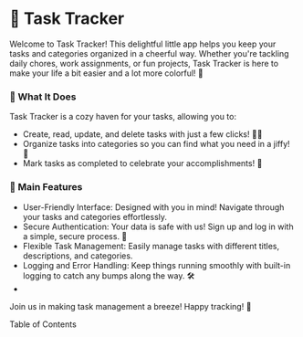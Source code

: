# 🐾 Task Tracker

Welcome to Task Tracker! This delightful little app helps you keep your tasks and categories organized in a cheerful way. Whether you're tackling daily chores, work assignments, or fun projects, Task Tracker is here to make your life a bit easier and a lot more colorful! 🌈

### 🌟 What It Does
Task Tracker is a cozy haven for your tasks, allowing you to:

* Create, read, update, and delete tasks with just a few clicks! 📝✨
* Organize tasks into categories so you can find what you need in a jiffy! 🎨
* Mark tasks as completed to celebrate your accomplishments! 🎉

### 🎈 Main Features

* User-Friendly Interface: Designed with you in mind! Navigate through your tasks and categories effortlessly.
* Secure Authentication: Your data is safe with us! Sign up and log in with a simple, secure process. 🔐
* Flexible Task Management: Easily manage tasks with different titles, descriptions, and categories.
* Logging and Error Handling: Keep things running smoothly with built-in logging to catch any bumps along the way. 🛠️
* 
Join us in making task management a breeze! Happy tracking! 🥳

Table of Contents

